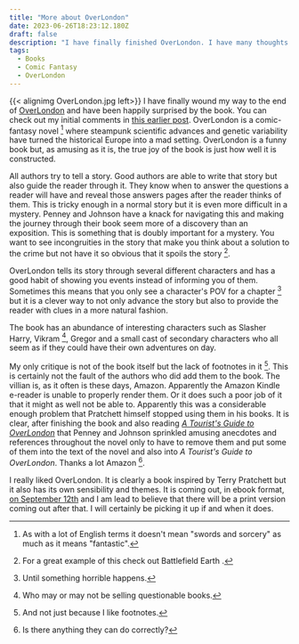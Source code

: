 ```yaml
---
title: "More about OverLondon"
date: 2023-06-26T18:23:12.180Z
draft: false
description: "I have finally finished OverLondon. I have many thoughts and opinions. You have been warned."
tags:
  - Books
  - Comic Fantasy
  - OverLondon
---
```


{{< alignimg OverLondon.jpg left>}} I have finally wound my way to the end of [OverLondon](https://www.overlondon.net/) and have been happily surprised by the book. You can check out my initial comments in [this earlier post](/posts/overlondon/). OverLondon is a comic-fantasy novel [^1] where steampunk scientific advances and genetic variability have turned the historical Europe into a mad setting. OverLondon is a funny book but, as amusing as it is, the true joy of the book is just how well it is constructed.

All authors try to tell a story. Good authors are able to write that story but also guide the reader through it. They know when to answer the questions a reader will have and reveal those answers pages after the reader thinks of them. This is tricky enough in a normal story but it is even more difficult in a mystery. Penney and Johnson have a knack for navigating this and making the journey through their book seem more of a discovery than an exposition. This is something that is doubly important for a mystery. You want to see incongruities in the story that make you think about a solution to the crime but not have it so obvious that it spoils the story [^2].

OverLondon tells its story through several different characters and has a good habit of showing you events instead of informing you of them. Sometimes this means that you only see a character's POV for a chapter [^4] but it is a clever way to not only advance the story but also to provide the reader with clues in a more natural fashion.

The book has an abundance of interesting characters such as Slasher Harry, Vikram [^5], Gregor and a small cast of secondary characters who all seem as if they could have their own adventures on day. 

My only critique is not of the book itself but the lack of footnotes in it [^6]. This is certainly not the fault of the authors who did add them to the book. The villian is, as it often is these days, Amazon. Apparently the Amazon Kindle e-reader is unable to properly render them. Or it does such a poor job of it that it might as well not be able to. Apparently this was a considerable enough problem that Pratchett himself stopped using them in his books. It is clear, after finishing the book and also reading [_A Tourist's Guide to OverLondon_](https://www.overlondon.net/visitors-guide) that Penney and Johnson sprinkled amusing anecdotes and references throughout the novel only to have to remove them and put some of them into the text of the novel and also into _A Tourist's Guide to OverLondon_. Thanks a lot Amazon [^7].

 I really liked OverLondon. It is clearly a book inspired by Terry Pratchett but it also has its own sensibility and themes. It is coming out, in ebook format, [on September 12th](https://www.overlondon.net/overlondon) and I am lead to believe that there will be a print version coming out after that. I will certainly be picking it up if and when it does. 

[^1]: As with a lot of English terms it doesn't mean "swords and sorcery" as much as it means "fantastic".
[^2]: For a great example of this check out Battlefield Earth [^3].
[^3]: Actually don't. It is a horrible book.
[^4]: Until something horrible happens.
[^5]: Who may or may not be selling questionable books. 
[^6]: And not just because I like footnotes.
[^7]: Is there anything they can do correctly?